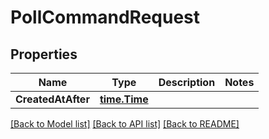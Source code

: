 # PollCommandRequest

## Properties

Name | Type | Description | Notes
------------ | ------------- | ------------- | -------------
**CreatedAtAfter** | [**time.Time**](time.Time.md) |  | 

[[Back to Model list]](../README.md#documentation-for-models) [[Back to API list]](../README.md#documentation-for-api-endpoints) [[Back to README]](../README.md)


